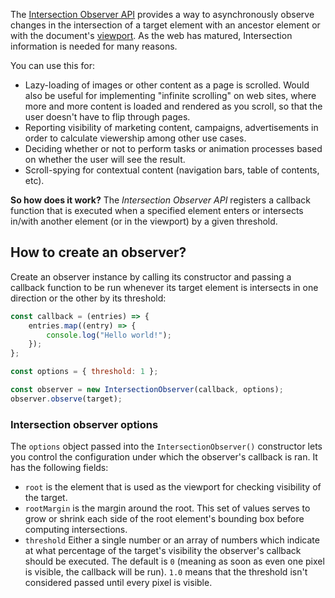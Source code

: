 The [Intersection Observer API](https://developer.mozilla.org/en-US/docs/Web/API/Intersection_Observer_API) provides a way to asynchronously observe changes in the intersection of a target element with an ancestor element or with the document's [viewport](https://developer.mozilla.org/en-US/docs/Glossary/Viewport). As the web has matured, Intersection information is needed for many reasons.

You can use this for:

-   Lazy-loading of images or other content as a page is scrolled. Would also be useful for implementing "infinite scrolling" on web sites, where more and more content is loaded and rendered as you scroll, so that the user doesn't have to flip through pages.
-   Reporting visibility of marketing content, campaigns, advertisements in order to calculate viewership among other use cases.
-   Deciding whether or not to perform tasks or animation processes based on whether the user will see the result.
-   Scroll-spying for contextual content (navigation bars, table of contents, etc).

**So how does it work?** The _Intersection Observer API_ registers a callback function that is executed when a specified element enters or intersects in/with another element (or in the viewport) by a given threshold.

## How to create an observer?

Create an observer instance by calling its constructor and passing a callback function to be run whenever its target element is intersects in one direction or the other by its threshold:

```javascript
const callback = (entries) => {
    entries.map((entry) => {
        console.log("Hello world!");
    });
};

const options = { threshold: 1 };

const observer = new IntersectionObserver(callback, options);
observer.observe(target);
```

### Intersection observer options

The `options` object passed into the `IntersectionObserver()` constructor lets you control the configuration under which the observer's callback is ran. It has the following fields:

-   `root` is the element that is used as the viewport for checking visibility of the target.
-   `rootMargin` is the margin around the root. This set of values serves to grow or shrink each side of the root element's bounding box before computing intersections.
-   `threshold` Either a single number or an array of numbers which indicate at what percentage of the target's visibility the observer's callback should be executed. The default is `0` (meaning as soon as even one pixel is visible, the callback will be run). `1.0` means that the threshold isn't considered passed until every pixel is visible.
